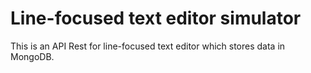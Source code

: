 # Line-focused text editor simulator 
This is an API Rest for line-focused text editor which stores data in MongoDB.
